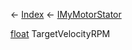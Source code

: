← [Index](Api-Index) ← [IMyMotorStator](Sandbox.ModAPI.Ingame.IMyMotorStator)

[float](System.Single) TargetVelocityRPM